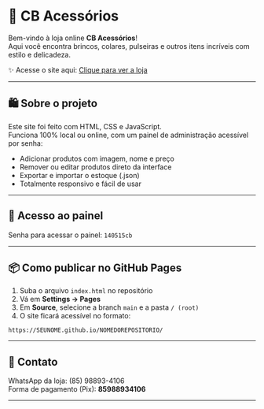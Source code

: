 # 💎 CB Acessórios

Bem-vindo à loja online **CB Acessórios**!  
Aqui você encontra brincos, colares, pulseiras e outros itens incríveis com estilo e delicadeza.  

✨ Acesse o site aqui: [Clique para ver a loja](https://SEUNOME.github.io/NOMEDOREPOSITORIO/)

---

## 🛍️ Sobre o projeto

Este site foi feito com HTML, CSS e JavaScript.  
Funciona 100% local ou online, com um painel de administração acessível por senha:

- Adicionar produtos com imagem, nome e preço
- Remover ou editar produtos direto da interface
- Exportar e importar o estoque (.json)
- Totalmente responsivo e fácil de usar

---

## 🔐 Acesso ao painel

Senha para acessar o painel: `140515cb`

---

## 📦 Como publicar no GitHub Pages

1. Suba o arquivo `index.html` no repositório
2. Vá em **Settings → Pages**
3. Em **Source**, selecione a branch `main` e a pasta `/ (root)`
4. O site ficará acessível no formato:

```
https://SEUNOME.github.io/NOMEDOREPOSITORIO/
```

---

## 📲 Contato

WhatsApp da loja: (85) 98893-4106  
Forma de pagamento (Pix): **85988934106**

---
